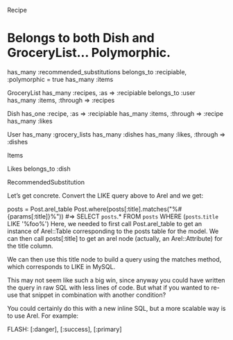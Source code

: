 Recipe
  # Belongs to both Dish and GroceryList... Polymorphic.
  has_many :recommended_substitutions
  belongs_to :recipiable, :polymorphic = true
  has_many :items



GroceryList
  has_many :recipes, :as => :recipiable
  belongs_to :user
  has_many :items, :through => :recipes

Dish
  has_one :recipe, :as => :recipiable
  has_many :items, :through => :recipe
  has_many :likes

User
  has_many :grocery_lists
  has_many :dishes
  has_many :likes, :through => :dishes

Items

Likes
  belongs_to :dish

RecommendedSubstitution

Let’s get concrete. Convert the LIKE query above to Arel and we get:

posts = Post.arel_table
Post.where(posts[:title].matches("%#{params[:title]}%"))
#=> SELECT `posts`.* FROM `posts` WHERE (`posts`.`title` LIKE '%foo%')
Here, we needed to first call Post.arel_table to get an instance of Arel::Table corresponding to the posts table for the model. We can then call posts[:title] to get an arel node (actually, an Arel::Attribute) for the title column.

We can then use this title node to build a query using the matches method, which corresponds to LIKE in MySQL.

This may not seem like such a big win, since anyway you could have written the query in raw SQL with less lines of code. But what if you wanted to re-use that snippet in combination with another condition?

You could certainly do this with a new inline SQL, but a more scalable way is to use Arel. For example:



FLASH: [:danger], [:success], [:primary]
